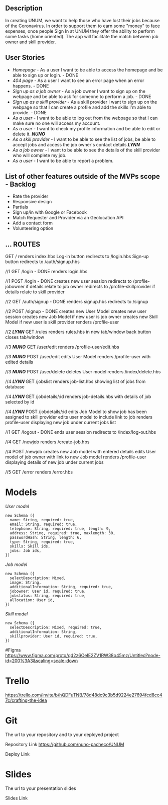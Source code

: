 ## Description

In creating  UNUM, we want to help those who have lost their jobs because of the Coronavirus. In order to support them to earn some "money" to face expenses, once people Sign In at UNUM they offer the ability to perform some tasks (home oriented). The app will facilitate the match between job owner and skill provider.


## User Stories

- *Homepage* - As a user I want to be able to access the homepage and be able to sign up or login. - DONE
- *404 page* - As a user I want to see an error page when an error happens. - DONE
- *Sign up as a job owner* - As a job owner I want to sign up on the webpage and be able to ask for someone to perform a job. - DONE
- *Sign up as a skill provider* - As a skill provider I want to sign up on the webpage so that I can create a profile and add the skills I'm able to provide. - DONE
- *As a user* - I want to be able to log out from the webpage so that I can make sure no one will access my account.
- *As a user* - I want to check my profile information and be able to edit or delete it. ***NUNO***
- *As a skill provider* - I want to be able to see the list of jobs, be able to accept jobs and access the job owner's contact details.***LYNN***
- *As a job owner* - I want to be able to see the details of the skill provider who will complete my job.
- *As a user* - I want to be able to report a problem.



## List of other features outside of the MVPs scope - Backlog

- Rate the provider
- Responsive design
- Partials
- Sign up/in with Google or Facebook
- Match Requester and Provider via an Geolocation API
- Add a contact form
- Volunteering option


## ... ROUTES

GET / 
renders index.hbs
Log-in button redirects to /login.hbs 
Sign-up button redirects to /auth/signup.hbs


//1 GET /login - DONE
renders login.hbs

//1 POST /login - DONE
creates new user session
redirects to /profile-jobowner if details relate to job owner
redirects to /profile-skillprovider if details relate to skill provider

//2 GET /auth/signup - DONE
renders signup.hbs 
redirects to /signup

//2 POST /signup - DONE
creates new User Model
creates new user session
creates new Job Model if new user is job owner
creates new Skill Model if new user is skill provider
renders /profile-user 

//2 ***LYNN*** GET /rules
renders rules.hbs in new tab/window
back button closes tab/window

//3 ***NUNO*** GET /user/edit
renders /profile-user/edit.hbs

//3 ***NUNO*** POST /user/edit
edits User Model
renders /profile-user with edited details

//3 ***NUNO*** POST /user/delete
deletes User model
renders /index/delete.hbs

//4 ***LYNN*** GET /jobslist
renders job-list.hbs showing list of jobs from database

//4 ***LYNN*** GET /jobdetails/:id
renders job-details.hbs with details of job selected by id

//4 ***LYNN*** POST /jobdetails/:id
edits Job Model to show job has been assigned to skill provider
edits user model to include link to job
renders profile-user displaying new job under current jobs list

//1 GET /logout - DONE
ends user session
redirects to /index/log-out.hbs

//4 GET /newjob
renders /create-job.hbs

//4 POST /newjob
creates new Job model with entered details
edits User model of job owner with link to new Job model
renders /profile-user displaying details of new job under current jobs

//5 GET /error
renders /error.hbs


# Models

 *User model*

    new Schema ({
      name: String, required: true,
      email: String, required: true,
      telephone: String, required: true, length: 9, 
      address: String, required: true, maxlength: 30,
      passwordHash: String, length: 6,
      type: String, required: true,
      skills: Skill ids,
      jobs: Job ids, 
    })



 *Job model*
 
    new Schema ({
      selectDescription: Mixed,
      image: String,
      additionalInformation: String, required: true,
      jobowner: User id, required: true,
      jobstatus: String, required: true,
      allocation: User id,
    })


 *Skill model*
 
    new Schema ({
      selectDescription: Mixed, required: true,
      additionalInformation: String, 
      skillprovider: User id, required: true,
    })




#Figma
https://www.figma.com/proto/qd2z6OeIE2ZV1RW38o45mz/Untitled?node-id=200%3A3&scaling=scale-down


# Trello

https://trello.com/invite/b/hQDFuTNB/78d48dc9c3b5d9224e27694fcd8cc47c/crafting-the-idea


# Git

The url to your repository and to your deployed project 

Repository Link
https://github.com/nuno-pacheco/UNUM

Deploy Link

# Slides

The url to your presentation slides

Slides Link
